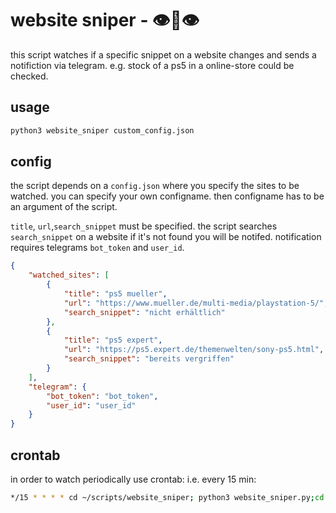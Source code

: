 # website sniper - 👁👄👁
this script watches if a specific snippet on a website changes and sends a notifiction via telegram.
e.g. stock of a ps5 in a online-store could be checked.


## usage
```sh
python3 website_sniper custom_config.json
```

## config
the script depends on a `config.json` where you specify the sites to be watched. you can specify your own configname. then configname has to be an argument of the script.

`title`, `url`,`search_snippet` must be specified. the script searches `search_snippet` on a website if it's not found you will be notifed. notification requires telegrams `bot_token` and `user_id`.

```json
{
    "watched_sites": [
        {
            "title": "ps5 mueller",
            "url": "https://www.mueller.de/multi-media/playstation-5/",
            "search_snippet": "nicht erhältlich"
        },
        {
            "title": "ps5 expert",
            "url": "https://ps5.expert.de/themenwelten/sony-ps5.html",
            "search_snippet": "bereits vergriffen"
        }
    ],
    "telegram": {
        "bot_token": "bot_token",
        "user_id": "user_id"
    }
}
```
## crontab
in order to watch periodically use crontab:
i.e. every 15 min:

```sh
*/15 * * * * cd ~/scripts/website_sniper; python3 website_sniper.py;cd 
```